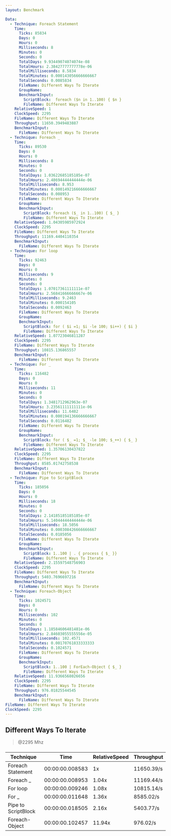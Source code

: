 ```yaml
---
layout: Benchmark

Data: 
  - Technique: Foreach Statement
    Time: 
      Ticks: 85834
      Days: 0
      Hours: 0
      Milliseconds: 8
      Minutes: 0
      Seconds: 0
      TotalDays: 9.93449074074074e-08
      TotalHours: 2.38427777777778e-06
      TotalMilliseconds: 8.5834
      TotalMinutes: 0.000143056666666667
      TotalSeconds: 0.0085834
      FileName: Different Ways To Iterate
      GroupName: 
      BenchmarkInput: 
        ScriptBlock:  foreach ($n in 1..100) { $n }
        FileName: Different Ways To Iterate
    RelativeSpeed: 1
    ClockSpeed: 2295
    FileName: Different Ways To Iterate
    Throughput: 11650.3949483887
    BenchmarkInput: 
      FileName: Different Ways To Iterate
  - Technique: Foreach _
    Time: 
      Ticks: 89530
      Days: 0
      Hours: 0
      Milliseconds: 8
      Minutes: 0
      Seconds: 0
      TotalDays: 1.03622685185185e-07
      TotalHours: 2.48694444444444e-06
      TotalMilliseconds: 8.953
      TotalMinutes: 0.000149216666666667
      TotalSeconds: 0.008953
      FileName: Different Ways To Iterate
      GroupName: 
      BenchmarkInput: 
        ScriptBlock: foreach ($_ in 1..100) { $_ }
        FileName: Different Ways To Iterate
    RelativeSpeed: 1.04305985972924
    ClockSpeed: 2295
    FileName: Different Ways To Iterate
    Throughput: 11169.4404110354
    BenchmarkInput: 
      FileName: Different Ways To Iterate
  - Technique: For loop
    Time: 
      Ticks: 92463
      Days: 0
      Hours: 0
      Milliseconds: 9
      Minutes: 0
      Seconds: 0
      TotalDays: 1.07017361111111e-07
      TotalHours: 2.56841666666667e-06
      TotalMilliseconds: 9.2463
      TotalMinutes: 0.000154105
      TotalSeconds: 0.0092463
      FileName: Different Ways To Iterate
      GroupName: 
      BenchmarkInput: 
        ScriptBlock: for ( $i =1; $i -le 100; $i++) { $i } 
        FileName: Different Ways To Iterate
    RelativeSpeed: 1.07723046811287
    ClockSpeed: 2295
    FileName: Different Ways To Iterate
    Throughput: 10815.136865557
    BenchmarkInput: 
      FileName: Different Ways To Iterate
  - Technique: For _
    Time: 
      Ticks: 116482
      Days: 0
      Hours: 0
      Milliseconds: 11
      Minutes: 0
      Seconds: 0
      TotalDays: 1.3481712962963e-07
      TotalHours: 3.23561111111111e-06
      TotalMilliseconds: 11.6482
      TotalMinutes: 0.000194136666666667
      TotalSeconds: 0.0116482
      FileName: Different Ways To Iterate
      GroupName: 
      BenchmarkInput: 
        ScriptBlock: for ( $_ =1; $_ -le 100; $_++) { $_ } 
        FileName: Different Ways To Iterate
    RelativeSpeed: 1.35706130437822
    ClockSpeed: 2295
    FileName: Different Ways To Iterate
    Throughput: 8585.01742758538
    BenchmarkInput: 
      FileName: Different Ways To Iterate
  - Technique: Pipe to ScriptBlock
    Time: 
      Ticks: 185056
      Days: 0
      Hours: 0
      Milliseconds: 18
      Minutes: 0
      Seconds: 0
      TotalDays: 2.14185185185185e-07
      TotalHours: 5.14044444444444e-06
      TotalMilliseconds: 18.5056
      TotalMinutes: 0.000308426666666667
      TotalSeconds: 0.0185056
      FileName: Different Ways To Iterate
      GroupName: 
      BenchmarkInput: 
        ScriptBlock: 1..100 | . { process { $_ }}
        FileName: Different Ways To Iterate
    RelativeSpeed: 2.15597548756903
    ClockSpeed: 2295
    FileName: Different Ways To Iterate
    Throughput: 5403.7696697216
    BenchmarkInput: 
      FileName: Different Ways To Iterate
  - Technique: Foreach-Object
    Time: 
      Ticks: 1024571
      Days: 0
      Hours: 0
      Milliseconds: 102
      Minutes: 0
      Seconds: 0
      TotalDays: 1.18584606481481e-06
      TotalHours: 2.84603055555556e-05
      TotalMilliseconds: 102.4571
      TotalMinutes: 0.00170761833333333
      TotalSeconds: 0.1024571
      FileName: Different Ways To Iterate
      GroupName: 
      BenchmarkInput: 
        ScriptBlock: 1..100 | ForEach-Object { $_ }
        FileName: Different Ways To Iterate
    RelativeSpeed: 11.9366568026656
    ClockSpeed: 2295
    FileName: Different Ways To Iterate
    Throughput: 976.01825544545
    BenchmarkInput: 
      FileName: Different Ways To Iterate
FileName: Different Ways To Iterate
ClockSpeed: 2295
---
```

Different Ways To Iterate
-------------------------
> @2295 Mhz


### 


|Technique          |Time           |RelativeSpeed|Throughput|
|-------------------|---------------|-------------|----------|
|Foreach Statement  |00:00:00.008583|1x           |11650.39/s|
|Foreach _          |00:00:00.008953|1.04x        |11169.44/s|
|For loop           |00:00:00.009246|1.08x        |10815.14/s|
|For _              |00:00:00.011648|1.36x        |8585.02/s |
|Pipe to ScriptBlock|00:00:00.018505|2.16x        |5403.77/s |
|Foreach-Object     |00:00:00.102457|11.94x       |976.02/s  |
